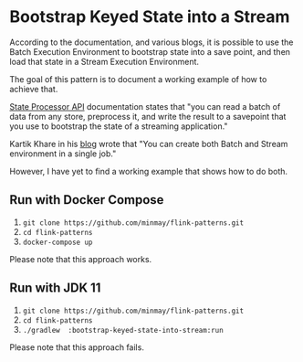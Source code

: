 # Bootstrap Keyed State into a Stream

According to the documentation, and various blogs, it is possible to use the Batch Execution Environment
to bootstrap state into a save point, and then load that state in a Stream Execution Environment.

The goal of this pattern is to document a working example of how to achieve that.

[State Processor API](https://ci.apache.org/projects/flink/flink-docs-release-1.10/dev/libs/state_processor_api.html) 
documentation states that "you can read a batch of data from any store, preprocess it, and write the result to a
 savepoint that you use to bootstrap the state of a streaming application."

Kartik Khare in his [blog](https://www.kharekartik.dev/2019/12/14/bootstrap-your-flink-jobs/) wrote that 
"You can create both Batch and Stream environment in a single job."

However, I have yet to find a working example that shows how to do both.

## Run with Docker Compose

1. ```git clone https://github.com/minmay/flink-patterns.git```
2. ```cd flink-patterns```
3. ```docker-compose up```

Please note that this approach works.

## Run with JDK 11

1. ```git clone https://github.com/minmay/flink-patterns.git```
2. ```cd flink-patterns```
3. ```./gradlew  :bootstrap-keyed-state-into-stream:run```

Please note that this approach fails.